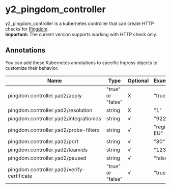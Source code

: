 # y2_pingdom_controller

y2_pingdom_controller is a kubernetes controller that can create HTTP checks for [Pingdom](https://www.pingdom.com/).   
**Important:** The current version supports working with HTTP check only.

## Annotations

You can add these Kubernetes annotations to specific Ingress objects to customize their behavior.



|Name                       | Type | Optional | Example |
|---------------------------|------|------|------|
|pingdom.controller.yad2/apply|"true" or "false"| X | "true"
| pingdom.controller.yad2/resolution |string| X | "1"
|pingdom.controller.yad2/integrationids| string | √ | "92247"
|pingdom.controller.yad2/probe-filters| string | √ | "region: EU" 
|pingdom.controller.yad2/port| string | √ | "80"
|pingdom.controller.yad2/teamids| string | √ | "12345" 
|pingdom.controller.yad2/paused | string | √ | "false"
|pingdom.controller.yad2/verify-certificate |"true" or "false"| √ | "true"
